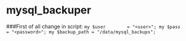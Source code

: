 # mysql_backuper
###First of all change in script:
``my $user        = "<user>";
my $pass        = "<password>";
my $backup_path = "/data/mysql_backups";
``
